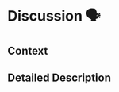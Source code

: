 <!--- Provide a general summary of the issue in the Title above -->
# Discussion 🗣
<!--- Provide an expanded summary of the issue -->

## Context
<!--- Providing context helps us come to the discussion informed -->

## Detailed Description
<!--- Provide any further details -->
